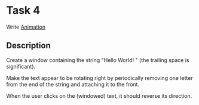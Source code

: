 # Task 4

Write [Animation](https://rosettacode.org/wiki/Animation)

## Description

Create a window containing the string "Hello World! " (the trailing space is significant).

Make the text appear to be rotating right by periodically removing one letter from the end of the string and attaching it to the front.

When the user clicks on the (windowed) text, it should reverse its direction.
